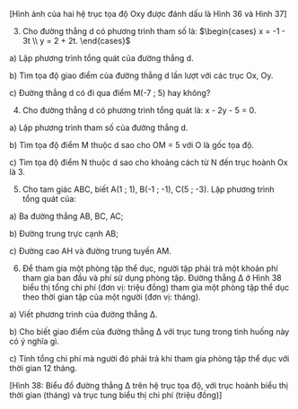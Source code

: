 [Hình ảnh của hai hệ trục tọa độ Oxy được đánh dấu là Hình 36 và Hình 37]

3. Cho đường thẳng d có phương trình tham số là: $\begin{cases} x = -1 - 3t \\ y = 2 + 2t. \end{cases}$

a) Lập phương trình tổng quát của đường thẳng d.

b) Tìm tọa độ giao điểm của đường thẳng d lần lượt với các trục Ox, Oy.

c) Đường thẳng d có đi qua điểm M(-7 ; 5) hay không?

4. Cho đường thẳng d có phương trình tổng quát là: x - 2y - 5 = 0.

a) Lập phương trình tham số của đường thẳng d.

b) Tìm tọa độ điểm M thuộc d sao cho OM = 5 với O là gốc tọa độ.

c) Tìm tọa độ điểm N thuộc d sao cho khoảng cách từ N đến trục hoành Ox là 3.

5. Cho tam giác ABC, biết A(1 ; 1), B(-1 ; -1), C(5 ; -3). Lập phương trình tổng quát của:

a) Ba đường thẳng AB, BC, AC;

b) Đường trung trực cạnh AB;

c) Đường cao AH và đường trung tuyến AM.

6. Để tham gia một phòng tập thể dục, người tập phải trả một khoản phí tham gia ban đầu và phí sử dụng phòng tập. Đường thẳng Δ ở Hình 38 biểu thị tổng chi phí (đơn vị: triệu đồng) tham gia một phòng tập thể dục theo thời gian tập của một người (đơn vị: tháng).

a) Viết phương trình của đường thẳng Δ.

b) Cho biết giao điểm của đường thẳng Δ với trục tung trong tình huống này có ý nghĩa gì.

c) Tính tổng chi phí mà người đó phải trả khi tham gia phòng tập thể dục với thời gian 12 tháng.

[Hình 38: Biểu đồ đường thẳng Δ trên hệ trục tọa độ, với trục hoành biểu thị thời gian (tháng) và trục tung biểu thị chi phí (triệu đồng)]